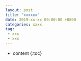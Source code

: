 ```yaml
---
layout: post
title: "xxxxxx"
date: 2019-xx-xx 09:00:00 +0800 
categories: xxxx
tag:
 - xxx
 - xxx
---
```

* content
{:toc}



<!-- more -->

